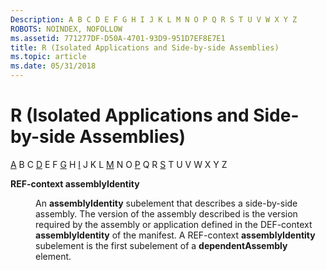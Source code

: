 ```yaml
---
Description: A B C D E F G H I J K L M N O P Q R S T U V W X Y Z
ROBOTS: NOINDEX, NOFOLLOW
ms.assetid: 771277DF-D50A-4701-93D9-951D7EF8E7E1
title: R (Isolated Applications and Side-by-side Assemblies)
ms.topic: article
ms.date: 05/31/2018
---
```


# R (Isolated Applications and Side-by-side Assemblies)

[A](a-sbscs-gly.md) B C [D](d-sbscs-gly.md) E F [G](g-sbscs-gly.md) H [I](i-sbscs-gly.md) J K L [M](m-sbscs-gly.md) N O [P](p-sbscs-gly.md) Q R [S](s-sbscs-gly.md) T U V W X Y Z

<dl> <dt>

<span id="_win32_ref_context_assemblyidentity_gly"></span><span id="_WIN32_REF_CONTEXT_ASSEMBLYIDENTITY_GLY"></span>**REF-context assemblyIdentity**
</dt> <dd>

An **assemblyIdentity** subelement that describes a side-by-side assembly. The version of the assembly described is the version required by the assembly or application defined in the DEF-context **assemblyIdentity** of the manifest. A REF-context **assemblyIdentity** subelement is the first subelement of a **dependentAssembly** element.

</dd> </dl>

 

 



